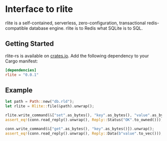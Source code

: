 # Interface to rlite

rlite is a self-contained, serverless, zero-configuration, transactional
redis-compatible database engine. rlite is to Redis what SQLite is to SQL.

## Getting Started

rlite-rs is available on
[crates.io](https://crates.io/crates/rlite).
Add the following dependency to your Cargo manifest:

```toml
[dependencies]
rlite = "0.0.1"
```

## Example

```rust
let path = Path::new("db.rld");
let rlite = Rlite::file(&path).unwrap();

rlite.write_command(&["set".as_bytes(), "key".as_bytes(), "value".as_bytes()]).unwrap();
assert_eq!(conn.read_reply().unwrap(), Reply::Status("OK".to_owned()));

conn.write_command(&["get".as_bytes(), "key".as_bytes()]).unwrap();
assert_eq!(conn.read_reply().unwrap(), Reply::Data(b"value".to_vec()));
```
